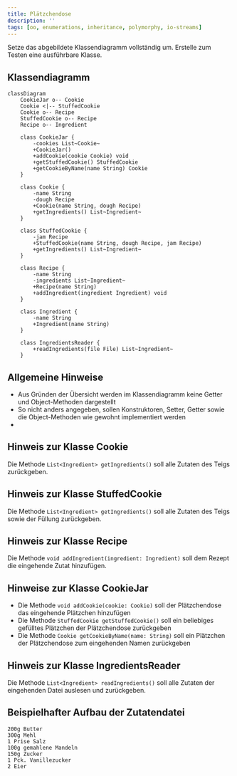 ```yaml
---
title: Plätzchendose
description: ''
tags: [oo, enumerations, inheritance, polymorphy, io-streams]
---
```


Setze das abgebildete Klassendiagramm vollständig um. Erstelle zum Testen eine ausführbare Klasse.

## Klassendiagramm

```mermaid
classDiagram
    CookieJar o-- Cookie
    Cookie <|-- StuffedCookie
    Cookie o-- Recipe
    StuffedCookie o-- Recipe
    Recipe o-- Ingredient

    class CookieJar {
        -cookies List~Cookie~
        +CookieJar()
        +addCookie(cookie Cookie) void
        +getStuffedCookie() StuffedCookie
        +getCookieByName(name String) Cookie
    }

    class Cookie {
        -name String
        -dough Recipe
        +Cookie(name String, dough Recipe)
        +getIngredients() List~Ingredient~
    }

    class StuffedCookie {
        -jam Recipe
        +StuffedCookie(name String, dough Recipe, jam Recipe)
        +getIngredients() List~Ingredient~
    }

    class Recipe {
        -name String
        -ingredients List~Ingredient~
        +Recipe(name String)
        +addIngredient(ingredient Ingredient) void
    }

    class Ingredient {
        -name String
        +Ingredient(name String)
    }

    class IngredientsReader {
        +readIngredients(file File) List~Ingredient~
    }
```

## Allgemeine Hinweise

- Aus Gründen der Übersicht werden im Klassendiagramm keine Getter und Object-Methoden dargestellt
- So nicht anders angegeben, sollen Konstruktoren, Setter, Getter sowie die Object-Methoden wie gewohnt implementiert werden
-

## Hinweis zur Klasse Cookie

Die Methode `List<Ingredient> getIngredients()` soll alle Zutaten des Teigs zurückgeben.

## Hinweis zur Klasse StuffedCookie

Die Methode `List<Ingredient> getIngredients()` soll alle Zutaten des Teigs sowie der Füllung zurückgeben.

## Hinweis zur Klasse Recipe

Die Methode `void addIngredient(ingredient: Ingredient)` soll dem Rezept die eingehende Zutat hinzufügen.

## Hinweise zur Klasse CookieJar

- Die Methode `void addCookie(cookie: Cookie)` soll der Plätzchendose das eingehende Plätzchen hinzufügen
- Die Methode `StuffedCookie getStuffedCookie()` soll ein beliebiges gefülltes Plätzchen der Plätzchendose zurückgeben
- Die Methode `Cookie getCookieByName(name: String)` soll ein Plätzchen der Plätzchendose zum eingehenden Namen zurückgeben

## Hinweis zur Klasse IngredientsReader

Die Methode `List<Ingredient> readIngredients()` soll alle Zutaten der eingehenden Datei auslesen und zurückgeben.

## Beispielhafter Aufbau der Zutatendatei

```
200g Butter
300g Mehl
1 Prise Salz
100g gemahlene Mandeln
150g Zucker
1 Pck. Vanillezucker
2 Eier
```
